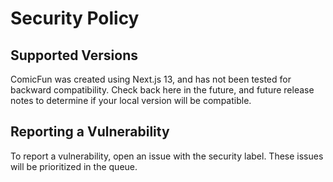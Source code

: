# Security Policy

## Supported Versions

ComicFun was created using Next.js 13, and has not been tested for backward compatibility. Check back here in the future, and future release notes to determine if your local version will be compatible.

## Reporting a Vulnerability

To report a vulnerability, open an issue with the security label. These issues will be prioritized in the queue.
